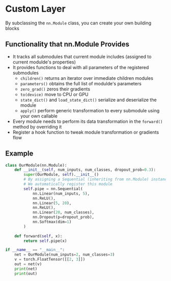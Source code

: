 # Custom Layer
By subclassing the `nn.Module` class, you can create your own building blocks

## Functionality that nn.Module Provides
* It tracks all submodules that current module includes (assigned to current modulde's properties)
* It provides functions to deal with all parameters of the registered submodules
    - `children()` returns an iterator over immediate children modules
    - `parameters()` obtains the full list of modulde's parameters
    - `zero_grad()` zeros their gradients
    - `to(device)` move to CPU or GPU
    - `state_dict()` and `load_state_dict()` serialize and deserialize the module
    - `apply()` perform generic transformation to every submodule using your own callable
* Every module needs to perform its data transformation in the `forward()` method by overriding it
* Register a hook function to tweak module transformation or gradients flow

## Example
```python
class OurModule(nn.Module):
    def __init__(self, num_inputs, num_classes, dropout_prob=0.3):
        super(OurModule, self).__init__()
        # By assigning a Sequential (inheriting from nn.Module) instance to our field
        # We automatically register this module
        self.pipe = nn.Sequential(
            nn.Linear(num_inputs, 5),
            nn.ReLU(),
            nn.Linear(5, 20),
            nn.ReLU(),
            nn.Linear(20, num_classes),
            nn.Dropout(p=dropout_prob),
            nn.Softmax(dim=1)
        )
    
    def forward(self, x):
        return self.pipe(x)

if __name__ == "__main__":
    net = OurModule(num_inputs=2, num_classes=3)
    v = torch.FloatTensor([[2, 3]])
    out = net(v)
    print(net)
    print(out)
```
